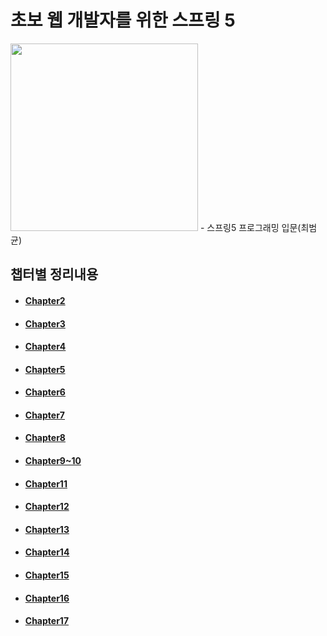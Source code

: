 # 초보 웹 개발자를 위한 스프링 5

<image src="./image/book.jpg" width="300" />
- 스프링5 프로그래밍 입문(최범균)

## 챕터별 정리내용
- #### [Chapter2](https://github.com/Seongwon97/Spring5-for-Beginner-Developers/blob/main/docs/Chapter2.md)
- #### [Chapter3](https://github.com/Seongwon97/Spring5-for-Beginner-Developers/blob/main/docs/Chapter3.md)
- #### [Chapter4](https://github.com/Seongwon97/Spring5-for-Beginner-Developers/blob/main/docs/Chapter4.md)
- #### [Chapter5](https://github.com/Seongwon97/Spring5-for-Beginner-Developers/blob/main/docs/Chapter5.md)
- #### [Chapter6](https://github.com/Seongwon97/Spring5-for-Beginner-Developers/blob/main/docs/Chapter6.md)
- #### [Chapter7](https://github.com/Seongwon97/Spring5-for-Beginner-Developers/blob/main/docs/Chapter7.md)
- #### [Chapter8](https://github.com/Seongwon97/Spring5-for-Beginner-Developers/blob/main/docs/Chapter8.md)
- #### [Chapter9~10](https://github.com/Seongwon97/Spring5-for-Beginner-Developers/blob/main/docs/Chapter9~10.md)
- #### [Chapter11](https://github.com/Seongwon97/Spring5-for-Beginner-Developers/blob/main/docs/Chapter11.md)
- #### [Chapter12](https://github.com/Seongwon97/Spring5-for-Beginner-Developers/blob/main/docs/Chapter12.md)
- #### [Chapter13](https://github.com/Seongwon97/Spring5-for-Beginner-Developers/blob/main/docs/Chapter13.md)
- #### [Chapter14](https://github.com/Seongwon97/Spring5-for-Beginner-Developers/blob/main/docs/Chapter14.md)
- #### [Chapter15](https://github.com/Seongwon97/Spring5-for-Beginner-Developers/blob/main/docs/Chapter15.md)
- #### [Chapter16](https://github.com/Seongwon97/Spring5-for-Beginner-Developers/blob/main/docs/Chapter16.md)
- #### [Chapter17](https://github.com/Seongwon97/Spring5-for-Beginner-Developers/blob/main/docs/Chapter17.md)
